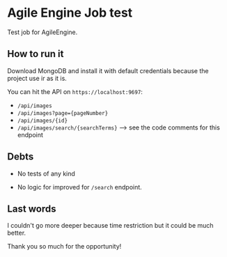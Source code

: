 # Agile Engine Job test
Test job for AgileEngine.

## How to run it
Download MongoDB and install it with default credentials because the project use ir as it is.

You can hit the API on `https://localhost:9697`: 
- `/api/images`
- `/api/images?page={pageNumber}`
- `/api/images/{id}`
- `/api/images/search/{searchTerms}` --> see the code comments for this endpoint

## Debts
- No tests of any kind

- No logic for improved for `/search` endpoint.

## Last words
I couldn't go more deeper because time restriction but it could be much better.

Thank you so much for the opportunity!
